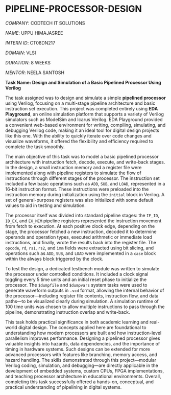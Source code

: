 # PIPELINE-PROCESSOR-DESIGN

*COMPANY*: CODTECH IT SOLUTIONS

*NAME*: UPPU HIMAJASREE

*INTERN ID*: CT08DN217

*DOMAIN*: VLSI

*DURATION*: 8 WEEKS

*MENTOR*: NEELA SANTOSH

**Task Name: Design and Simulation of a Basic Pipelined Processor Using Verilog**

The task assigned was to design and simulate a simple **pipelined processor** using Verilog, focusing on a multi-stage pipeline architecture and basic instruction set execution. This project was completed entirely using **EDA Playground**, an online simulation platform that supports a variety of Verilog simulators such as ModelSim and Icarus Verilog. EDA Playground provided a convenient web-based environment for writing, compiling, simulating, and debugging Verilog code, making it an ideal tool for digital design projects like this one. With the ability to quickly iterate over code changes and visualize waveforms, it offered the flexibility and efficiency required to complete the task smoothly.

The main objective of this task was to model a basic pipelined processor architecture with instruction fetch, decode, execute, and write-back stages. In the design, a small instruction memory and a register file were implemented along with pipeline registers to simulate the flow of instructions through different stages of the processor. The instruction set included a few basic operations such as `ADD`, `SUB`, and `LOAD`, represented in a 16-bit instruction format. These instructions were preloaded into the instruction memory during initialization using the `initial` block in Verilog. A set of general-purpose registers was also initialized with some default values to aid in testing and simulation.

The processor itself was divided into standard pipeline stages: the `IF_ID`, `ID_EX`, and `EX_MEM` pipeline registers represented the instruction movement from fetch to execution. At each positive clock edge, depending on the stage, the processor fetched a new instruction, decoded it to determine operands and operation types, executed arithmetic or immediate load instructions, and finally, wrote the results back into the register file. The `opcode`, `rd`, `rs1`, `rs2`, and `imm` fields were extracted using bit slicing, and operations such as `ADD`, `SUB`, and `LOAD` were implemented in a `case` block within the always block triggered by the clock.

To test the design, a dedicated testbench module was written to simulate the processor under controlled conditions. It included a clock signal toggling every 5 time units and an initial reset phase to initialize the processor. The `$dumpfile` and `$dumpvars` system tasks were used to generate waveform outputs in `.vcd` format, allowing the internal behavior of the processor—including register file contents, instruction flow, and data paths—to be visualized clearly during simulation. A simulation runtime of 100 time units was chosen to allow multiple instructions to pass through the pipeline, demonstrating instruction overlap and write-back.

This task holds practical significance in both academic learning and real-world digital design. The concepts applied here are foundational to understanding how modern processors are built and how instruction-level parallelism improves performance. Designing a pipelined processor gives valuable insights into hazards, data dependencies, and the importance of timing in hardware systems. Such designs can be extended for more advanced processors with features like branching, memory access, and hazard handling. The skills demonstrated through this project—modular Verilog coding, simulation, and debugging—are directly applicable in the development of embedded systems, custom CPUs, FPGA implementations, and teaching processor architecture in educational environments. Overall, completing this task successfully offered a hands-on, conceptual, and practical understanding of pipelining in digital systems.
